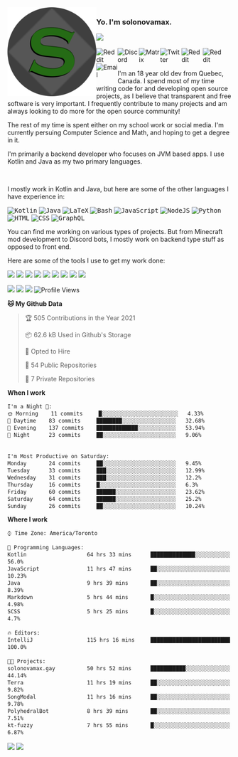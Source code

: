<img align="left" alt="Avatar" width="200px" src="https://raw.githubusercontent.com/solonovamax/solonovamax/main/solonovamax-circle.png" />

### Yo. I'm solonovamax.

<a href="https://github.com/ryo-ma/github-profile-trophy"><img src="https://github-profile-trophy.vercel.app/?username=pierreschwang&margin-w=15&row=1"/></a> 

<a href="https://gitlab.com/solonovamax">
    <img align="left" alt="Reddit" width="48px" src="https://img.icons8.com/color/2x/gitlab.png">
</a>

<a href="https://discord.solonovamax.gay">
    <img align="left" alt="Discord" width="48px" src="https://img.icons8.com/color/2x/discord-logo.png">
</a>

<a href="https://matrix.to/#/@solonovamax:matrix.org">
    <img align="left" alt="Matrix" width="48px" src="https://img.icons8.com/material/2x/matrix-logo.png">
</a>

<a href="https://twitter.com/solonovamax">
    <img align="left" alt="Twitter" width="48px" src="https://img.icons8.com/color/2x/twitter.png">
</a>

<!-- <a href="https://twitch.tv/solonovamax">
    <img align="left" alt="Twitch" width="48px" src="https://img.icons8.com/color/2x/twitch.png">
</a> -->

<a href="https://reddit.com/u/solonovamax">
    <img align="left" alt="Reddit" width="48px" src="https://img.icons8.com/color/2x/reddit.png">
</a>

<a href="https://www.youtube.com/channel/UCTxCeyGu41WfEBT8mXpjHMA">
    <img align="left" alt="Reddit" width="48px" src="https://img.icons8.com/color/2x/youtube.png">
</a>

<a href="mailto:solonovamax@12oclockpoint.com">
    <img align="left" alt="Email" width="48px" src="https://img.icons8.com/fluency/2x/mail.png">
</a>

<!-- <a href="https://open.spotify.com/user/solonovamax">
    <img align="left" alt="Spotify" width="48px" src="https://img.icons8.com/color/2x/spotify.png">
</a> -->

<br/>
<br/>

I'm an 18 year old dev from Quebec, Canada.
I spend most of my time writing code for and developing open source projects, as I believe that transparent and free software is very important.
I frequently contribute to many projects and am always looking to do more for the open source community!

The rest of my time is spent either on my school work or social media. I'm currently persuing Computer Science and Math, and hoping to get a degree in it.

I'm primarily a backend developer who focuses on JVM based apps. I use Kotlin and Java as my two primary languages.

<br/>

I mostly work in Kotlin and Java, but here are some of the other languages I have experience in:

<kbd><img height="32" alt="Kotlin" src="https://img.icons8.com/color/1x/kotlin.png"></kbd>
<kbd><img height="32" alt="Java" src="https://img.icons8.com/color/1x/java-coffee-cup-logo.png"></kbd>
<kbd><img height="32" alt="LaTeX" src="https://img.icons8.com/color/1x/latex.png"></kbd>
<kbd><img height="32" alt="Bash" src="https://img.icons8.com/color/1x/console.png"></kbd>
<kbd><img height="32" alt="JavaScript" src="https://img.icons8.com/color/1x/javascript.png"></kbd>
<kbd><img height="32" alt="NodeJS" src="https://img.icons8.com/color/1x/nodejs.png"></kbd>
<kbd><img height="32" alt="Python" src="https://img.icons8.com/color/1x/python.png"></kbd>
<kbd><img height="32" alt="HTML" src="https://img.icons8.com/color/1x/html-5.png"></kbd>
<kbd><img height="32" alt="CSS" src="https://img.icons8.com/color/1x/css3.png"></kbd>
<kbd><img height="32" alt="GraphQL" src="https://img.icons8.com/color/1x/graphql.png"></kbd>

You can find me working on various types of projects.
But from Minecraft mod development to Discord bots, I mostly work on backend type stuff as opposed to front end.

Here are some of the tools I use to get my work done:

<kbd><img height="32" src="https://img.icons8.com/color/2x/intellij-idea.png"></kbd>
<kbd><img height="32" src="https://img.icons8.com/color/2x/linux.png"></kbd>
<kbd><img height="32" src="https://img.icons8.com/fluent/2x/console.png"></kbd>
<kbd><img height="32" src="https://img.icons8.com/color/2x/open-source.png"></kbd>
<kbd><img height="32" src="https://img.icons8.com/color/2x/git.png"></kbd>
<kbd><img height="32" src="https://img.icons8.com/color/2x/docker.png"></kbd>
<kbd><img height="32" src="https://img.icons8.com/color/2x/mongodb.png"></kbd>
<kbd><img height="32" src="https://img.icons8.com/color/2x/nginx.png"></kbd>
<kbd><img height="32" src="https://img.icons8.com/metro/2x/mysql.png"></kbd>

![](https://img.shields.io/badge/OS-Arch%20Linux-informational?style=flat&logo=Arch%20Linux&logoColor=white&color=007ec6)
![](https://img.shields.io/badge/Editor-IntelliJ%20Idea-informational?style=flat&logo=IntelliJ%20Idea&logoColor=white&color=007ec6)
![](https://img.shields.io/badge/Main%20Languages-Java%20%26%20Kotlin-informational?style=flat&logo=Java&logoColor=white&color=007ec6)
![Profile Views](https://komarev.com/ghpvc/?username=solonovamax&color=blue&style=flat)


<!--START_SECTION:waka-->
**🐱 My Github Data** 

> 🏆 505 Contributions in the Year 2021
 > 
> 📦 62.6 kB Used in Github's Storage 
 > 
> 💼 Opted to Hire
 > 
> 📜 54 Public Repositories 
 > 
> 🔑 7 Private Repositories  
 > 
**When I work** 

```text
I'm a Night 🦉: 
🌞 Morning    11 commits     █░░░░░░░░░░░░░░░░░░░░░░░░   4.33% 
🌆 Daytime    83 commits     ████████░░░░░░░░░░░░░░░░░   32.68% 
🌃 Evening    137 commits    █████████████░░░░░░░░░░░░   53.94% 
🌙 Night      23 commits     ██░░░░░░░░░░░░░░░░░░░░░░░   9.06%


I'm Most Productive on Saturday: 
Monday       24 commits     ██░░░░░░░░░░░░░░░░░░░░░░░   9.45% 
Tuesday      33 commits     ███░░░░░░░░░░░░░░░░░░░░░░   12.99% 
Wednesday    31 commits     ███░░░░░░░░░░░░░░░░░░░░░░   12.2% 
Thursday     16 commits     █░░░░░░░░░░░░░░░░░░░░░░░░   6.3% 
Friday       60 commits     ██████░░░░░░░░░░░░░░░░░░░   23.62% 
Saturday     64 commits     ██████░░░░░░░░░░░░░░░░░░░   25.2% 
Sunday       26 commits     ██░░░░░░░░░░░░░░░░░░░░░░░   10.24%

```


**Where I work** 

```text
⌚︎ Time Zone: America/Toronto

💬 Programming Languages: 
Kotlin                   64 hrs 33 mins      ██████████████░░░░░░░░░░░   56.0% 
JavaScript               11 hrs 47 mins      ██░░░░░░░░░░░░░░░░░░░░░░░   10.23% 
Java                     9 hrs 39 mins       ██░░░░░░░░░░░░░░░░░░░░░░░   8.39% 
Markdown                 5 hrs 44 mins       █░░░░░░░░░░░░░░░░░░░░░░░░   4.98% 
SCSS                     5 hrs 25 mins       █░░░░░░░░░░░░░░░░░░░░░░░░   4.7%

🔥 Editors: 
IntelliJ                 115 hrs 16 mins     █████████████████████████   100.0%

🐱‍💻 Projects: 
solonovamax.gay          50 hrs 52 mins      ███████████░░░░░░░░░░░░░░   44.14% 
Terra                    11 hrs 19 mins      ██░░░░░░░░░░░░░░░░░░░░░░░   9.82% 
SongModal                11 hrs 16 mins      ██░░░░░░░░░░░░░░░░░░░░░░░   9.78% 
PolyhedralBot            8 hrs 39 mins       ██░░░░░░░░░░░░░░░░░░░░░░░   7.51% 
kt-fuzzy                 7 hrs 55 mins       █░░░░░░░░░░░░░░░░░░░░░░░░   6.87%

```


<!--END_SECTION:waka-->

<div style="white-space:nowrap;width:100%;position: relative;display: inline-block">
<img align="center" src="https://github-readme-stats.vercel.app/api?username=solonovamax&custom_title=solonovamax%27s%20Github%20Stats&langs_count=5&include_all_commits=true&count_private=true&show_icons=true&theme=github_dark"/>
<img align="center" src="https://github-readme-stats.vercel.app/api/wakatime?username=solonovamax&custom_title=solonovamax%27s%20Primary%20Languages&langs_count=10&show_icons=true&theme=github_dark"/>
</div>
